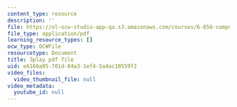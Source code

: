 ```yaml
---
content_type: resource
description: ''
file: https://ol-ocw-studio-app-qa.s3.amazonaws.com/courses/6-858-computer-systems-security-fall-2014/e6166a05701d84a31ef45a4ac10559f2_YTWXAFJf8bw.pdf
file_type: application/pdf
learning_resource_types: []
ocw_type: OCWFile
resourcetype: Document
title: 3play pdf file
uid: e6166a05-701d-84a3-1ef4-5a4ac10559f2
video_files:
  video_thumbnail_file: null
video_metadata:
  youtube_id: null
---
```


